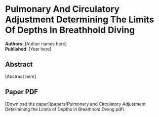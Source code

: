 # Pulmonary And Circulatory Adjustment Determining The Limits Of Depths In Breathhold Diving

**Authors**: [Author names here]  
**Published**: [Year here]

## Abstract

[Abstract here]

## Paper PDF

[Download the paper](papers/Pulmonary and Circulatory Adjustment Determining the Limits of Depths In Breathhold Diving.pdf)
